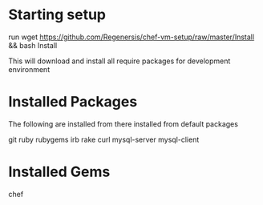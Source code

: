 Starting setup
==============

run wget https://github.com/Regenersis/chef-vm-setup/raw/master/Install && bash Install

This will download and install all require packages for development environment

Installed Packages
==================

The following are installed from there installed from default packages

git
ruby
rubygems
irb
rake
curl
mysql-server
mysql-client


Installed Gems
==============

chef
